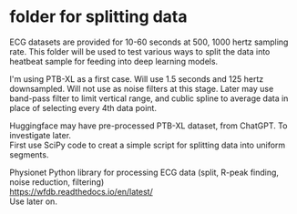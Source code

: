 # folder for splitting data  

ECG datasets are provided for 10-60 seconds at 500, 1000 hertz sampling rate. This folder will be used to test various ways to split the data into heatbeat sample for feeding into deep learning  models.  

I'm using PTB-XL as a first case. Will use 1.5 seconds and 125 hertz downsampled. Will not use as noise filters at this stage. Later may use band-pass filter to limit vertical range, and cublic spline to average data in place of selecting every 4th data point.  

Huggingface may have pre-processed PTB-XL dataset, from ChatGPT. To investigate later.  
First use SciPy code to creat a simple script for splitting data into uniform segments. 

Physionet Python library for processing ECG data (split, R-peak finding, noise reduction, filtering)  
https://wfdb.readthedocs.io/en/latest/  
Use later on. 

